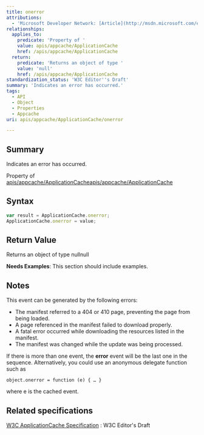 ```yaml
---
title: onerror
attributions:
  - 'Microsoft Developer Network: [Article](http://msdn.microsoft.com/en-us/library/ie/hh828809%28v=vs.85%29.aspx)'
relationships:
  applies_to:
    predicate: 'Property of '
    value: apis/appcache/ApplicationCache
    href: /apis/appcache/ApplicationCache
  return:
    predicate: 'Returns an object of type '
    value: 'null'
    href: /apis/appcache/ApplicationCache
standardization_status: 'W3C Editor''s Draft'
summary: 'Indicates an error has occurred.'
tags:
  - API
  - Object
  - Properties
  - Appcache
uri: apis/appcache/ApplicationCache/onerror

---
```

## <span>Summary</span>

Indicates an error has occurred.

Property of [apis/appcache/ApplicationCache](/apis/appcache/ApplicationCache)[apis/appcache/ApplicationCache](/apis/appcache/ApplicationCache)

## <span>Syntax</span>

``` js
var result = ApplicationCache.onerror;
ApplicationCache.onerror = value;
```

## <span>Return Value</span>

Returns an object of type nullnull

**Needs Examples**: This section should include examples.

## <span>Notes</span>

This event can be generated by the following errors:

-   The manifest referred to a 404 or 410 page, preventing the page from being loaded.
-   A page referenced in the manifest failed to download properly.
-   A fatal error occurred while downloading the resources listed in the manifest.
-   The manifest was changed while the update was being processed.

If there is more than one event, the **error** event will be the last one in the sequence. Alternatively, you could use an anonymous delegate function such as

    object.onerror = function (e) { … }

where e is the cached event.

## <span>Related specifications</span>

[W3C ApplicationCache Specification](http://dev.w3.org/html5/spec/single-page.html#application-cache-api)
:   W3C Editor's Draft
